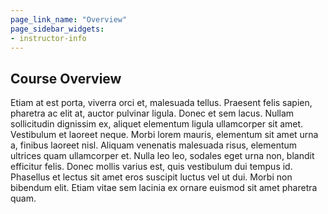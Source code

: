 ```yaml
---
page_link_name: "Overview"
page_sidebar_widgets:
- instructor-info
---
```

## Course Overview

Etiam at est porta, viverra orci et, malesuada tellus. Praesent felis sapien, pharetra ac elit at, auctor pulvinar ligula. Donec et sem lacus. Nullam sollicitudin dignissim ex, aliquet elementum ligula ullamcorper sit amet. Vestibulum et laoreet neque. Morbi lorem mauris, elementum sit amet urna a, finibus laoreet nisl. Aliquam venenatis malesuada risus, elementum ultrices quam ullamcorper et. Nulla leo leo, sodales eget urna non, blandit efficitur felis. Donec mollis varius est, quis vestibulum dui tempus id. Phasellus et lectus sit amet eros suscipit luctus vel ut dui. Morbi non bibendum elit. Etiam vitae sem lacinia ex ornare euismod sit amet pharetra quam.